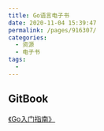 ```yaml
---
title: Go语言电子书
date: 2020-11-04 15:39:47
permalink: /pages/916307/
categories:
  - 资源
  - 电子书
tags:
  - 
---
```

## GitBook
[《Go入门指南》](https://books.studygolang.com/the-way-to-go_ZH_CN/#%E5%BC%80%E5%A7%8B%E9%98%85%E8%AF%BB)
